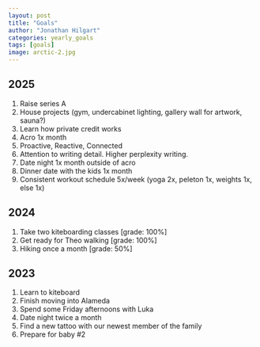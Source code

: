 ```yaml
---
layout: post
title: "Goals"
author: "Jonathan Hilgart"
categories: yearly_goals
tags: [goals]
image: arctic-2.jpg
---
```


## 2025

1. Raise series A
2. House projects (gym, undercabinet lighting, gallery wall for artwork, sauna?)
3. Learn how private credit works
4. Acro 1x month
5. Proactive, Reactive, Connected
6. Attention to writing detail. Higher perplexity writing.
7. Date night 1x month outside of acro
8. Dinner date with the kids 1x month
9. Consistent workout schedule 5x/week (yoga 2x, peleton 1x, weights 1x, else 1x)

## 2024

1. Take two kiteboarding classes [grade: 100%]
2. Get ready for Theo walking [grade: 100%]
3. Hiking once a month [grade: 50%]


## 2023

1. Learn to kiteboard
2. Finish moving into Alameda
3. Spend some Friday afternoons with Luka
4. Date night twice a month
5. Find a new tattoo with our newest member of the family
6. Prepare for baby #2
